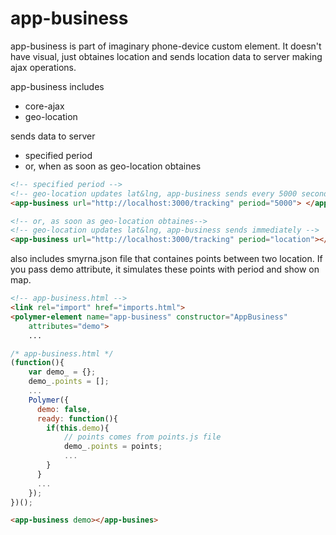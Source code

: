 # app-business

app-business is part of imaginary phone-device custom element. It doesn't have visual, just obtaines location and sends location data to server making ajax operations.

app-business includes
*   core-ajax
*   geo-location

sends data to server
*   specified period
*   or, when as soon as geo-location obtaines

```html
<!-- specified period -->
<!-- geo-location updates lat&lng, app-business sends every 5000 seconds -->
<app-business url="http://localhost:3000/tracking" period="5000"> </app-business>

<!-- or, as soon as geo-location obtaines-->
<!-- geo-location updates lat&lng, app-business sends immediately -->
<app-business url="http://localhost:3000/tracking" period="location"></app-business>
```

also includes smyrna.json file that containes points between two location. If you pass demo attribute, it simulates these points with period and show on map.
```html
<!-- app-business.html -->
<link rel="import" href="imports.html">
<polymer-element name="app-business" constructor="AppBusiness"
    attributes="demo">
    ...
```

```javascript
/* app-business.html */
(function(){
    var demo_ = {};
    demo_.points = [];
    ...
    Polymer({
      demo: false,
      ready: function(){
        if(this.demo){
            // points comes from points.js file
            demo_.points = points;
            ...
        }
      }
      ...
    });
})();
```
```html
<app-business demo></app-busines>
```
